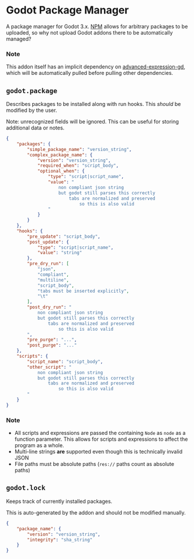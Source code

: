 # Godot Package Manager
A package manager for Godot 3.x. [NPM](https://www.npmjs.com/) allows for arbitrary
packages to be uploaded, so why not upload Godot addons there to be automatically
managed?

### Note
This addon itself has an implicit dependency on [advanced-expression-gd](https://github.com/you-win/advanced-expression-gd),
which will be automatically pulled before pulling other dependencies.

## `godot.package`
Describes packages to be installed along with run hooks. This _should_ be modified
by the user.

Note: unrecognized fields will be ignored. This can be useful for storing additional data or notes.

```JSON
{
    "packages": {
        "simple_package_name": "version_string",
        "complex_package_name": {
            "version": "version_string",
            "required_when": "script_body",
            "optional_when": {
                "type": "script|script_name",
                "value": "
                    non compliant json string
                    but godot still parses this correctly
                        tabs are normalized and preserved
                            so this is also valid
                "
            }
        }
    },
    "hooks": {
        "pre_update": "script_body",
        "post_update": {
            "type": "script|script_name",
            "value": "string"
        },
        "pre_dry_run": [
            "json",
            "compliant",
            "multiline",
            "script_body",
            "tabs must be inserted explicitly",
            "\t"
        ],
        "post_dry_run": "
            non compliant json string
            but godot still parses this correctly
                tabs are normalized and preserved
                    so this is also valid
        ",
        "pre_purge": "...",
        "post_purge": "..."
    },
    "scripts": {
        "script_name": "script_body",
        "other_script": "
            non compliant json string
            but godot still parses this correctly
                tabs are normalized and preserved
                    so this is also valid
        "
    }
}
```

### Note
* All scripts and expressions are passed the containing `Node` as `node` as a function parameter. This allows for scripts and expressions to affect the program as a whole.
* Multi-line strings __are__ supported even though this is technically invalid JSON
* File paths must be absolute paths (`res://` paths count as absolute paths)

## `godot.lock`
Keeps track of currently installed packages.

This is auto-generated by the addon and should not be modified manually.

```JSON
{
    "package_name": {
        "version": "version_string",
        "integrity": "sha_string"
    }
}
```
